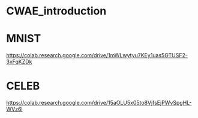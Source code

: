 # CWAE_introduction

# MNIST 

https://colab.research.google.com/drive/1mWLwytyu7KEy1uas5GTUSF2-3xFqKZDk

# CELEB

https://colab.research.google.com/drive/15aOLU5x05to8VjfsEjPWvSpgHL-WVz6l
